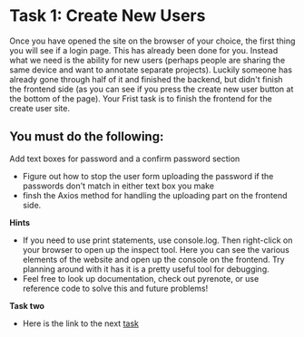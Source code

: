 # Task 1: Create New Users
Once you have opened the site on the browser of your choice, the first thing you will see if a login page. This has already been done for you. Instead what we need is the ability for new users (perhaps people are sharing the same device and want to annotate separate projects). Luckily someone has already gone through half of it and finished the backend, but didn't finish the frontend side (as you can see if you press the create new user button at the bottom of the page). Your Frist task is to finish the frontend for the create user site.

## You must do the following:

 Add text boxes for password and a confirm password section
- Figure out how to stop the user form uploading the password if the passwords don't match in either text box you make
- finsh the Axios method for handling the uploading part on the frontend side. 

**Hints**
- If you need to use print statements, use console.log. Then right-click on your browser to open up the inspect tool. Here you can see the various elements of the website and open up the console on the frontend. Try planning around with it has it is a pretty useful tool for debugging. 
- Feel free to look up documentation, check out pyrenote, or use reference code to solve this and future problems! 

**Task two**
- Here is the link to the next [task](./task2.md)
